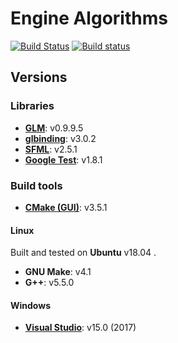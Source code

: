 # Engine Algorithms

[![Build Status](https://travis-ci.com/ptrsr/engine-algorithms.svg?branch=master)](https://travis-ci.com/ptrsr/engine-algorithms)
[![Build status](https://ci.appveyor.com/api/projects/status/pcbnu8k67ex163e0/branch/master?svg=true)](https://ci.appveyor.com/project/ptrsr/engine-algorithms/branch/master)




## Versions
### Libraries
- **[GLM](https://github.com/g-truc/glm)**: v0.9.9.5  
- **[glbinding](https://github.com/cginternals/glbinding)**: v3.0.2  
- **[SFML](https://github.com/SFML/SFML)**: v2.5.1  
- **[Google Test](https://github.com/google/googletest)**: v1.8.1

### Build tools
- **[CMake (GUI)](https://cmake.org/download/)**: v3.5.1  

#### Linux
Built and tested on **Ubuntu** v18.04 .
- **GNU Make**: v4.1  
- **G++**: v5.5.0  

#### Windows
- **[Visual Studio](https://visualstudio.microsoft.com/downloads/)**: v15.0 (2017)

